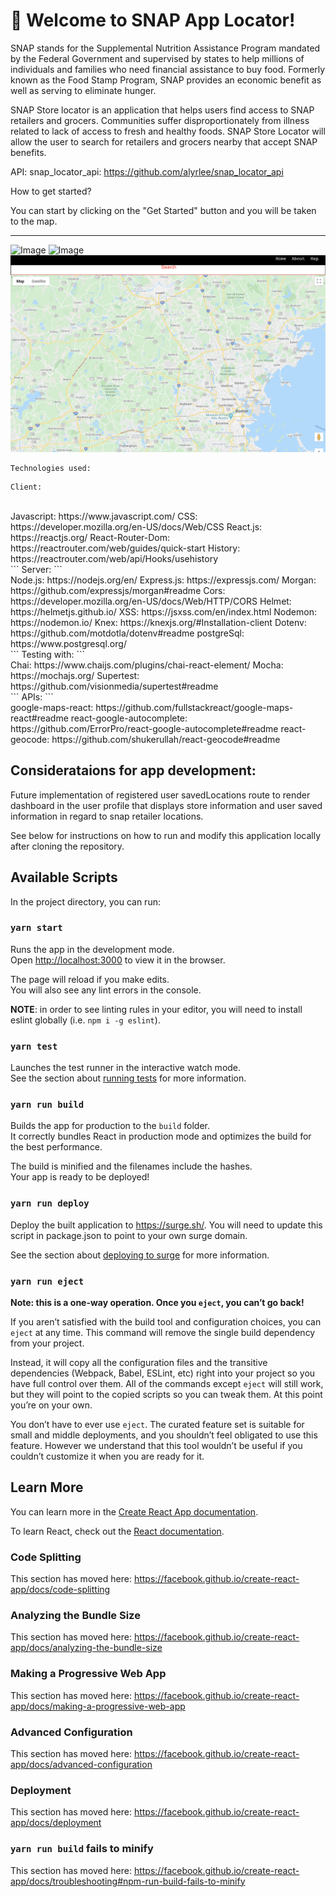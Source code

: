 # 🚀 Welcome to SNAP App Locator!

SNAP stands for the Supplemental Nutrition Assistance Program mandated by the Federal Government and supervised by states to help millions of individuals and families who need financial assistance to buy food. Formerly known as the Food Stamp Program, SNAP provides an economic benefit as well as serving to eliminate hunger. 

SNAP Store locator is an application that helps users find access to SNAP retailers and grocers.
Communities suffer disproportionately from illness related to lack of access to fresh and healthy foods.
SNAP Store Locator will allow the user to search for retailers and grocers nearby that accept SNAP benefits. 

API: snap_locator_api: https://github.com/alyrlee/snap_locator_api

How to get started?

You can start by clicking on the "Get Started" button and you will be taken to the map.

<hr>

![Image](src/images/home.png)
![Image](src/images/about.png)
![Image](src/images/map.png)

```
Technologies used:
```
```
Client:
```
<br>
Javascript: https://www.javascript.com/
CSS: https://developer.mozilla.org/en-US/docs/Web/CSS
React.js: https://reactjs.org/
React-Router-Dom: https://reactrouter.com/web/guides/quick-start
History: https://reactrouter.com/web/api/Hooks/usehistory
<br>
```
Server:
```
<br> 
Node.js: https://nodejs.org/en/
Express.js: https://expressjs.com/
Morgan: https://github.com/expressjs/morgan#readme
Cors: https://developer.mozilla.org/en-US/docs/Web/HTTP/CORS
Helmet: https://helmetjs.github.io/
XSS: https://jsxss.com/en/index.html
Nodemon: https://nodemon.io/
Knex: https://knexjs.org/#Installation-client
Dotenv: https://github.com/motdotla/dotenv#readme
postgreSql: https://www.postgresql.org/
<br>
```
Testing with:
```
<br>
Chai: https://www.chaijs.com/plugins/chai-react-element/
Mocha: https://mochajs.org/
Supertest: https://github.com/visionmedia/supertest#readme
<br>
```
APIs: 
```
<br>
google-maps-react: https://github.com/fullstackreact/google-maps-react#readme
react-google-autocomplete: https://github.com/ErrorPro/react-google-autocomplete#readme
react-geocode: https://github.com/shukerullah/react-geocode#readme
<br>


## Considerataions for app development:

Future implementation of registered user savedLocations route to render dashboard in the user profile that displays store information and user saved information in regard to snap retailer locations.

See below for instructions on how to run and modify this application locally after cloning the repository.


## Available Scripts

In the project directory, you can run:

### `yarn start`

Runs the app in the development mode.<br>
Open [http://localhost:3000](http://localhost:3000) to view it in the browser.

The page will reload if you make edits.<br>
You will also see any lint errors in the console.

**NOTE**: in order to see linting rules in your editor, you will need to install eslint globally (i.e. `npm i -g eslint`).

### `yarn test`

Launches the test runner in the interactive watch mode.<br>
See the section about [running tests](https://facebook.github.io/create-react-app/docs/running-tests) for more information.

### `yarn run build`

Builds the app for production to the `build` folder.<br>
It correctly bundles React in production mode and optimizes the build for the best performance.

The build is minified and the filenames include the hashes.<br>
Your app is ready to be deployed!

### `yarn run deploy`

Deploy the built application to https://surge.sh/. You will need to update this script in package.json to point to your own surge domain.

See the section about [deploying to surge](https://facebook.github.io/create-react-app/docs/deployment#surge-https-surgesh) for more information.

### `yarn run eject`

**Note: this is a one-way operation. Once you `eject`, you can’t go back!**

If you aren’t satisfied with the build tool and configuration choices, you can `eject` at any time. This command will remove the single build dependency from your project.

Instead, it will copy all the configuration files and the transitive dependencies (Webpack, Babel, ESLint, etc) right into your project so you have full control over them. All of the commands except `eject` will still work, but they will point to the copied scripts so you can tweak them. At this point you’re on your own.

You don’t have to ever use `eject`. The curated feature set is suitable for small and middle deployments, and you shouldn’t feel obligated to use this feature. However we understand that this tool wouldn’t be useful if you couldn’t customize it when you are ready for it.

## Learn More

You can learn more in the [Create React App documentation](https://facebook.github.io/create-react-app/docs/getting-started).

To learn React, check out the [React documentation](https://reactjs.org/).

### Code Splitting

This section has moved here: https://facebook.github.io/create-react-app/docs/code-splitting

### Analyzing the Bundle Size

This section has moved here: https://facebook.github.io/create-react-app/docs/analyzing-the-bundle-size

### Making a Progressive Web App

This section has moved here: https://facebook.github.io/create-react-app/docs/making-a-progressive-web-app

### Advanced Configuration

This section has moved here: https://facebook.github.io/create-react-app/docs/advanced-configuration

### Deployment

This section has moved here: https://facebook.github.io/create-react-app/docs/deployment

### `yarn run build` fails to minify

This section has moved here: https://facebook.github.io/create-react-app/docs/troubleshooting#npm-run-build-fails-to-minify

[create-react-app]: https://facebook.github.io/create-react-app/
[react]: https://reactjs.org/
